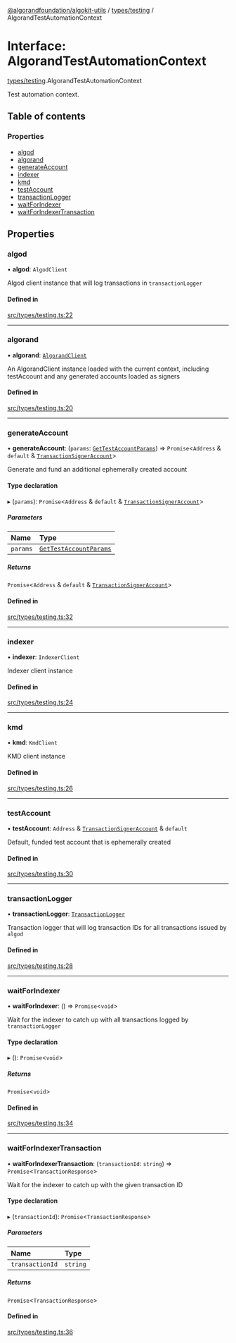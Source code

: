 [@algorandfoundation/algokit-utils](../README.md) / [types/testing](../modules/types_testing.md) / AlgorandTestAutomationContext

# Interface: AlgorandTestAutomationContext

[types/testing](../modules/types_testing.md).AlgorandTestAutomationContext

Test automation context.

## Table of contents

### Properties

- [algod](types_testing.AlgorandTestAutomationContext.md#algod)
- [algorand](types_testing.AlgorandTestAutomationContext.md#algorand)
- [generateAccount](types_testing.AlgorandTestAutomationContext.md#generateaccount)
- [indexer](types_testing.AlgorandTestAutomationContext.md#indexer)
- [kmd](types_testing.AlgorandTestAutomationContext.md#kmd)
- [testAccount](types_testing.AlgorandTestAutomationContext.md#testaccount)
- [transactionLogger](types_testing.AlgorandTestAutomationContext.md#transactionlogger)
- [waitForIndexer](types_testing.AlgorandTestAutomationContext.md#waitforindexer)
- [waitForIndexerTransaction](types_testing.AlgorandTestAutomationContext.md#waitforindexertransaction)

## Properties

### algod

• **algod**: `AlgodClient`

Algod client instance that will log transactions in `transactionLogger`

#### Defined in

[src/types/testing.ts:22](https://github.com/lempira/algokit-utils-ts/blob/main/src/types/testing.ts#L22)

___

### algorand

• **algorand**: [`AlgorandClient`](../classes/types_algorand_client.AlgorandClient.md)

An AlgorandClient instance loaded with the current context, including testAccount and any generated accounts loaded as signers

#### Defined in

[src/types/testing.ts:20](https://github.com/lempira/algokit-utils-ts/blob/main/src/types/testing.ts#L20)

___

### generateAccount

• **generateAccount**: (`params`: [`GetTestAccountParams`](types_testing.GetTestAccountParams.md)) => `Promise`\<`Address` & `default` & [`TransactionSignerAccount`](types_account.TransactionSignerAccount.md)\>

Generate and fund an additional ephemerally created account

#### Type declaration

▸ (`params`): `Promise`\<`Address` & `default` & [`TransactionSignerAccount`](types_account.TransactionSignerAccount.md)\>

##### Parameters

| Name | Type |
| :------ | :------ |
| `params` | [`GetTestAccountParams`](types_testing.GetTestAccountParams.md) |

##### Returns

`Promise`\<`Address` & `default` & [`TransactionSignerAccount`](types_account.TransactionSignerAccount.md)\>

#### Defined in

[src/types/testing.ts:32](https://github.com/lempira/algokit-utils-ts/blob/main/src/types/testing.ts#L32)

___

### indexer

• **indexer**: `IndexerClient`

Indexer client instance

#### Defined in

[src/types/testing.ts:24](https://github.com/lempira/algokit-utils-ts/blob/main/src/types/testing.ts#L24)

___

### kmd

• **kmd**: `KmdClient`

KMD client instance

#### Defined in

[src/types/testing.ts:26](https://github.com/lempira/algokit-utils-ts/blob/main/src/types/testing.ts#L26)

___

### testAccount

• **testAccount**: `Address` & [`TransactionSignerAccount`](types_account.TransactionSignerAccount.md) & `default`

Default, funded test account that is ephemerally created

#### Defined in

[src/types/testing.ts:30](https://github.com/lempira/algokit-utils-ts/blob/main/src/types/testing.ts#L30)

___

### transactionLogger

• **transactionLogger**: [`TransactionLogger`](../classes/testing.TransactionLogger.md)

Transaction logger that will log transaction IDs for all transactions issued by `algod`

#### Defined in

[src/types/testing.ts:28](https://github.com/lempira/algokit-utils-ts/blob/main/src/types/testing.ts#L28)

___

### waitForIndexer

• **waitForIndexer**: () => `Promise`\<`void`\>

Wait for the indexer to catch up with all transactions logged by `transactionLogger`

#### Type declaration

▸ (): `Promise`\<`void`\>

##### Returns

`Promise`\<`void`\>

#### Defined in

[src/types/testing.ts:34](https://github.com/lempira/algokit-utils-ts/blob/main/src/types/testing.ts#L34)

___

### waitForIndexerTransaction

• **waitForIndexerTransaction**: (`transactionId`: `string`) => `Promise`\<`TransactionResponse`\>

Wait for the indexer to catch up with the given transaction ID

#### Type declaration

▸ (`transactionId`): `Promise`\<`TransactionResponse`\>

##### Parameters

| Name | Type |
| :------ | :------ |
| `transactionId` | `string` |

##### Returns

`Promise`\<`TransactionResponse`\>

#### Defined in

[src/types/testing.ts:36](https://github.com/lempira/algokit-utils-ts/blob/main/src/types/testing.ts#L36)
